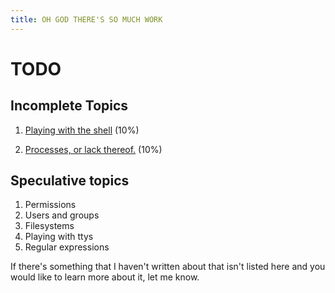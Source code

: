 ```yaml
---
title: OH GOD THERE'S SO MUCH WORK
---
```


TODO
====

Incomplete Topics
-----------------


 1. [Playing with the shell](../topics/understanding_shells/) (10%)

 1. [Processes, or lack thereof.](../topics/processes/) (10%)

Speculative topics
------------------

 1. Permissions
 1. Users and groups
 1. Filesystems
 1. Playing with ttys
 1. Regular expressions

If there's something that I haven't written about that isn't listed here and
you would like to learn more about it, let me know.


